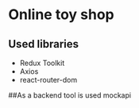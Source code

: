 # Online toy shop

## Used libraries

- Redux Toolkit
- Axios
- react-router-dom


##As a backend tool is used mockapi
